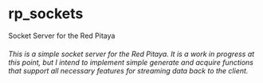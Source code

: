# rp_sockets
Socket Server for the Red Pitaya

###### This is a simple socket server for the Red Pitaya. It is a work in progress at this point, but I intend to implement simple generate and acquire functions that support all necessary features for streaming data back to the client.
